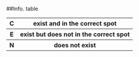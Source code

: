 ##Info. table

<table>
    <tr>
        <th><b>C</b></th>
        <th>exist and in the correct spot</th>
    </tr>
    <tr>
        <th><b>E</b></th>
        <th>exist but does not in the correct spot</th>
    </tr>
    <tr>
        <th><b>N</b></th>
        <th>does not exist</th>
    </tr>
</table>